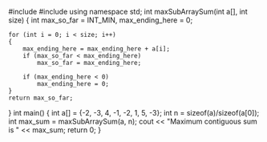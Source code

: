 #include<iostream> 
#include<climits> 
using namespace std; 
int maxSubArraySum(int a[], int size) 
{ 
    int max_so_far = INT_MIN, max_ending_here = 0; 
  
    for (int i = 0; i < size; i++) 
    { 
        max_ending_here = max_ending_here + a[i]; 
        if (max_so_far < max_ending_here) 
            max_so_far = max_ending_here; 
  
        if (max_ending_here < 0) 
            max_ending_here = 0; 
    } 
    return max_so_far; 
} 
int main() 
{ 
    int a[] = {-2, -3, 4, -1, -2, 1, 5, -3}; 
    int n = sizeof(a)/sizeof(a[0]); 
    int max_sum = maxSubArraySum(a, n); 
    cout << "Maximum contiguous sum is " << max_sum; 
    return 0; 
} 
